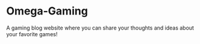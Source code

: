 # Omega-Gaming
A gaming blog website where you can share your thoughts and ideas about your favorite games! 
